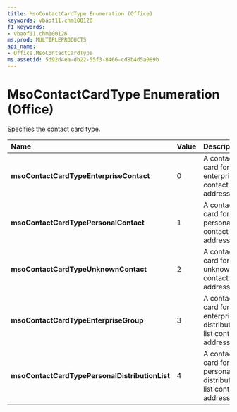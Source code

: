 ```yaml
---
title: MsoContactCardType Enumeration (Office)
keywords: vbaof11.chm100126
f1_keywords:
- vbaof11.chm100126
ms.prod: MULTIPLEPRODUCTS
api_name:
- Office.MsoContactCardType
ms.assetid: 5d92d4ea-db22-55f3-8466-cd8b4d5a089b
---
```



# MsoContactCardType Enumeration (Office)

Specifies the contact card type.



|**Name**|**Value**|**Description**|
|:-----|:-----|:-----|
|**msoContactCardTypeEnterpriseContact**|0|A contact card for an enterprise contact address.|
|**msoContactCardTypePersonalContact**|1|A contact card for a personal contact address.|
|**msoContactCardTypeUnknownContact**|2|A contact card for an unknown contact address.|
|**msoContactCardTypeEnterpriseGroup**|3|A contact card for an enterprise distribution list contact address.|
|**msoContactCardTypePersonalDistributionList**|4|A contact card for a personal distribution list contact address.|

